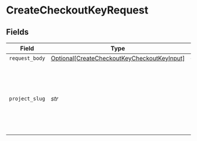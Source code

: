 # CreateCheckoutKeyRequest


## Fields

| Field                                                                                                       | Type                                                                                                        | Required                                                                                                    | Description                                                                                                 |
| ----------------------------------------------------------------------------------------------------------- | ----------------------------------------------------------------------------------------------------------- | ----------------------------------------------------------------------------------------------------------- | ----------------------------------------------------------------------------------------------------------- |
| `request_body`                                                                                              | [Optional[CreateCheckoutKeyCheckoutKeyInput]](../../models/operations/createcheckoutkeycheckoutkeyinput.md) | :heavy_minus_sign:                                                                                          | N/A                                                                                                         |
| `project_slug`                                                                                              | *str*                                                                                                       | :heavy_check_mark:                                                                                          | Project slug in the form `vcs-slug/org-name/repo-name`. The `/` characters may be URL-escaped.              |